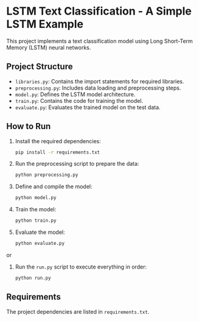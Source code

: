 # LSTM Text Classification - A Simple LSTM Example

This project implements a text classification model using Long Short-Term Memory (LSTM) neural networks.

## Project Structure

- `libraries.py`: Contains the import statements for required libraries.
- `preprocessing.py`: Includes data loading and preprocessing steps.
- `model.py`: Defines the LSTM model architecture.
- `train.py`: Contains the code for training the model.
- `evaluate.py`: Evaluates the trained model on the test data.

## How to Run

1. Install the required dependencies:
   ```bash
   pip install -r requirements.txt
   ```

2. Run the preprocessing script to prepare the data:
   ```bash
   python preprocessing.py
   ```

3. Define and compile the model:
   ```bash
   python model.py
   ```

4. Train the model:
   ```bash
   python train.py
   ```

5. Evaluate the model:
   ```bash
   python evaluate.py
   ```

or

1. Run the `run.py` script to execute everything in order:
   ```bash
   python run.py
   ```


## Requirements

The project dependencies are listed in `requirements.txt`.
